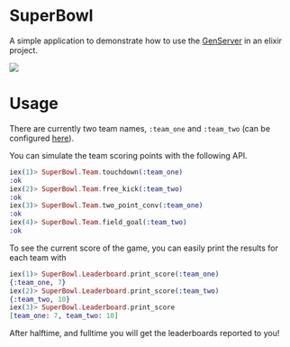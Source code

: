# SuperBowl

A simple application to demonstrate how to use the [GenServer](http://elixir-lang.org/getting-started/mix-otp/genserver.html) in an elixir project.

![](https://cloud.githubusercontent.com/assets/873687/12885271/b4bce954-ceb8-11e5-9ab5-3fede15b72dc.png)

# Usage

There are currently two team names, `:team_one` and `:team_two` (can be configured [here](https://github.com/gogogarrett/super_bowl/blob/master/config%2Fconfig.exs)).

You can simulate the team scoring points with the following API.

```elixir
iex(1)> SuperBowl.Team.touchdown(:team_one)
:ok
iex(2)> SuperBowl.Team.free_kick(:team_two)
:ok
iex(3)> SuperBowl.Team.two_point_conv(:team_one)
:ok
iex(4)> SuperBowl.Team.field_goal(:team_two)
:ok
```

To see the current score of the game, you can easily print the results for each team with

```elixir
iex(1)> SuperBowl.Leaderboard.print_score(:team_one)
{:team_one, 7}
iex(2)> SuperBowl.Leaderboard.print_score(:team_two)
{:team_two, 10}
iex(3)> SuperBowl.Leaderboard.print_score
[team_one: 7, team_two: 10]
```

After halftime, and fulltime you will get the leaderboards reported to you!
